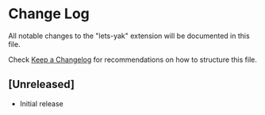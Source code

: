 # Change Log

All notable changes to the "lets-yak" extension will be documented in this file.

Check [Keep a Changelog](http://keepachangelog.com/) for recommendations on how to structure this file.

## [Unreleased]

- Initial release
